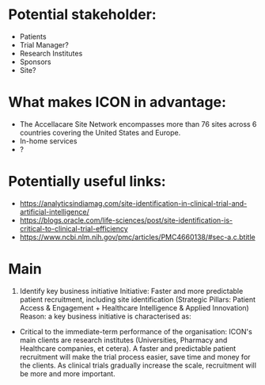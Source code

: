 # Potential stakeholder:
+ Patients
+ Trial Manager?
+ Research Institutes
+ Sponsors
+ Site?

# What makes ICON in advantage:
+ The Accellacare Site Network encompasses more than 76 sites across 6 countries covering the United States and Europe. 
+ In-home services
+ ?

# Potentially useful links:
+ <https://analyticsindiamag.com/site-identification-in-clinical-trial-and-artificial-intelligence/>
+ <https://blogs.oracle.com/life-sciences/post/site-identification-is-critical-to-clinical-trial-efficiency>
+ <https://www.ncbi.nlm.nih.gov/pmc/articles/PMC4660138/#sec-a.c.btitle>

# Main
1. Identify key business initiative
Initiative: Faster and more predictable patient recruitment, including site identification (Strategic Pillars: Patient Access & Engagement + Healthcare Intelligence & Applied Innovation) 
Reason: a key business initiative is characterised as:
+ Critical to the immediate-term performance of the organisation:
ICON's main clients are research institutes (Universities, Pharmacy and Healthcare companies, et cetera). A faster and predictable patient recruitment will make the trial process easier, save time and money for the clients. As clinical trials gradually increase the scale, recruitment will be more and more important.
